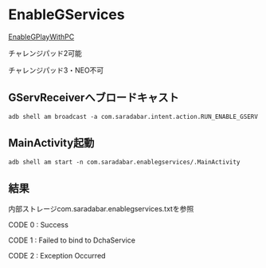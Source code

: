 # EnableGServices

[EnableGPlayWithPC](https://github.com/Kobold831/EnableGPlayWithPC)

チャレンジパッド2可能

チャレンジパッド3・NEO不可

## GServReceiverへブロードキャスト

```
adb shell am broadcast -a com.saradabar.intent.action.RUN_ENABLE_GSERV
```

## MainActivity起動

```
adb shell am start -n com.saradabar.enablegservices/.MainActivity
```

## 結果

内部ストレージcom.saradabar.enablegservices.txtを参照


CODE 0 : Success

CODE 1 : Failed to bind to DchaService

CODE 2 : Exception Occurred